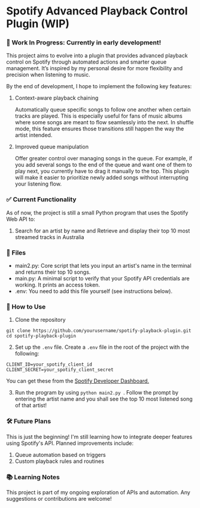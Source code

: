 # Spotify Advanced Playback Control Plugin (WIP)

### 🎵 Work In Progress: Currently in early development!

This project aims to evolve into a plugin that provides advanced playback control on Spotify through automated actions and smarter queue management. It’s inspired by my personal desire for more flexibility and precision when listening to music.

By the end of development, I hope to implement the following key features:

1. Context-aware playback chaining

   Automatically queue specific songs to follow one another when certain tracks are played. This is especially useful for fans of music albums where some songs are meant to flow seamlessly into the next. In shuffle mode, this feature ensures those transitions still happen the way the artist intended.

2. Improved queue manipulation

   Offer greater control over managing songs in the queue. For example, if you add several songs to the end of the queue and want one of them to play next, you currently have to drag it manually to the top. This plugin will make it easier to prioritize newly added songs without interrupting your listening flow.

### ✅ Current Functionality

As of now, the project is still a small Python program that uses the Spotify Web API to:

1. Search for an artist by name and Retrieve and display their top 10 most streamed tracks in Australia

### 📁 Files

- main2.py: Core script that lets you input an artist's name in the terminal and returns their top 10 songs.
- main.py: A minimal script to verify that your Spotify API credentials are working. It prints an access token.
- .env: You need to add this file yourself (see instructions below).

### 🚀 How to Use

1. Clone the repository

```
git clone https://github.com/yourusername/spotify-playback-plugin.git
cd spotify-playback-plugin
```

2. Set up the `.env` file. Create a `.env` file in the root of the project with the following:

```
CLIENT_ID=your_spotify_client_id
CLIENT_SECRET=your_spotify_client_secret
```

You can get these from the [Spotify Developer Dashboard.](https://developer.spotify.com.com)

3. Run the program by using `python main2.py
`. Follow the prompt by entering the artist name and you shall see the top 10 most listened song of that artist!

### 🛠️ Future Plans

This is just the beginning! I'm still learning how to integrate deeper features using Spotify's API. Planned improvements include:

1. Queue automation based on triggers
2. Custom playback rules and routines

### 📚 Learning Notes

This project is part of my ongoing exploration of APIs and automation. Any suggestions or contributions are welcome!
